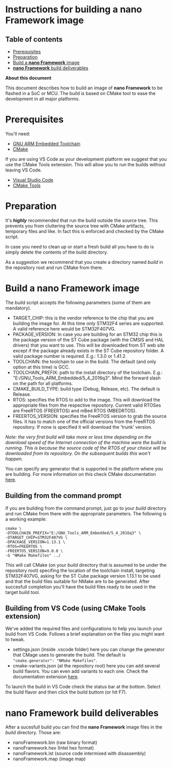 # Instructions for building a **nano Framework** image

## Table of contents ##

- [Prerequisites](#Prerequisites)
- [Preparation](#Preparation)
- [Build a **nano Framework** image](#BuildNanoFrameworkImage)
- [**nano Framework** build deliverables](#NanoFrameworkBuildDeliverables)

**About this document**

This document describes how to build an image of **nano Framework** to be flashed in a SoC or MCU.
The build is based on CMake tool to ease the development in all major platforms.

<a name="Prerequisites"></a>
# Prerequisites

You'll need:
- [GNU ARM Embedded Toolchain](https://developer.arm.com/open-source/gnu-toolchain/gnu-rm/downloads)
- [CMake](https://cmake.org/)

If you are using VS Code as your development platform we suggest that you use the CMake Tools extension. This will allow you to run the builds without leaving VS Code.
- [Visual Studio Code](http://code.visualstudio.com/)
- [CMake Tools](https://marketplace.visualstudio.com/items?itemName=vector-of-bool.cmake-tools)


<a name="Preparation"></a>
# Preparation

It's ***highly*** recommended that run the build outside the source tree. This prevents you from cluttering the source tree with CMake artifacts, temporary files and like. 
In fact this is enforced and checked by the CMake script.

In case you need to clean up or start a fresh build all you have to do is simply delete the contents of the build directory.

As a suggestion we recommend that you create a directory named *build* in the repository root and run CMake from there.


<a name="BuildNanoFrameworkImage"></a>
# Build a **nano Framework** image

The build script accepts the following parameters (some of them are mandatory).
- TARGET_CHIP: this is the vendor reference to the chip that you are building the image for. At this time only STM32F4 series are supported. A valid reference here would be STM32F407VG.
- PACKAGE_VERSION: In case you are building for an STM32 chip this is the package version of the ST Cube package (with the CMSIS and HAL drivers) that you want to use. This will be downloaded from ST web site except if the package already exists in the ST Cube repository folder. A valid package number is required. E.g.: 1.3.0 or 1.41.2.  
- TOOLCHAIN: the toolchain to use in the build. The default (and only option at this time) is GCC.
- TOOLCHAIN_PREFIX: path to the install directory of the toolchain. E.g.: "E:/GNU_Tools_ARM_Embedded/5_4_2016q3". Mind the forward slash on the path for all platforms.
- CMAKE_BUILD_TYPE: build type (Debug, Release, etc). The default is Release.
- RTOS: specifies the RTOS to add to the image. This will download the appropriate files from the respective repository. Current valid RTOSes are FreeRTOS (FREERTOS) and mBed RTOS (MBEDRTOS).
- FREERTOS_VERSION: specifies the FreeRTOS version to grab the source files. It has to match one of the official versions from the FreeRTOS repository. If none is specified it will download the 'trunk' version.

_Note: the very first build will take more or less time depending on the download speed of the Internet connection of the machine were the build is running. This is because the source code of the RTOS of your choice will be downloaded from its repository. On the subsequent builds this won't happen._

You can specify any generator that is supported in the platform where you are building.
For more information on this check CMake documentation [here](https://cmake.org/cmake/help/v3.7/manual/cmake-generators.7.html?highlight=generator).

## Building from the command prompt

If you are building from the command prompt, just go to your *build* directory and run CMake from there with the appropriate parameters. 
The following is a working example:

```
cmake \
-DTOOLCHAIN_PREFIX="E:/GNU_Tools_ARM_Embedded/5_4_2016q3" \
-DTARGET_CHIP=STM32F407VG \
-DPACKAGE_VERSION=1.13.1 \
-RTOS=FREERTOS \
-FREERTOS_VERSION=9.0.0 \
-G "NMake Makefiles" ../ 
```

This will call CMake (on your *build* directory that is assumed to be under the repository root) specifing the location of the toolchain install, targeting STM32F407VG, asking for the ST Cube package version 1.13.1 to be used and that the build files suitable for NMake are to be generated.
After succesfull completion you'll have the build files ready to be used in the target build tool.

## Building from VS Code (using CMake Tools extension)

We've added the required files and configurations to help you launch your build from VS Code.
Follows a brief explanation on the files you might want to tweak.

- settings.json (inside .vscode folder) here you can change the generator that CMage uses to generate the build. The default is ```"cmake.generator": "NMake Makefiles"```.
- cmake-variants.json (at the repository root) here you can add several build flavors. You can even add variants to each one. Check the documentation extension [here](https://github.com/vector-of-bool/vscode-cmake-tools/blob/develop/docs/build_variants.md).

To launch the build in VS Code check the status bar at the bottom. Select the build flavor and then click the build buttom (or hit F7).


<a name="NanoFrameworkBuildDeliverables"></a>
# **nano Framework** build deliverables

After a sucesfull build you can find the **nano Framework** image files in the *build* directory. Those are:
- nanoFramework.bin (raw binary format)
- nanoFramework.hex (Intel hex format)
- nanoFramework.lst (source code intermixed with disassembly)
- nanoFramework.map (image map) 
